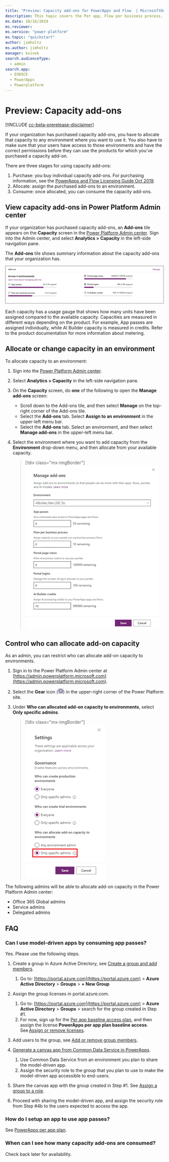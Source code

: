 ```yaml
---
title: "Preview: Capacity add-ons for PowerApps and Flow  | MicrosoftDocs"
description: This topic covers the Per app, Flow per business process, AI builder, Portal logins, and Portal views. 
ms.date: 10/16/2019
ms.reviewer: 
ms.service: "power-platform"
ms.topic: "quickstart"
author: jimholtz
ms.author: jimholtz
manager: kvivek
search.audienceType: 
  - admin
search.app: 
  - D365CE
  - PowerApps
  - Powerplatform
---
```

# Preview: Capacity add-ons

[!INCLUDE [cc-beta-prerelease-disclaimer](../includes/cc-beta-prerelease-disclaimer.md)]

If your organization has purchased capacity add-ons, you have to allocate that capacity to any environment where you want to use it. You also have to make sure that your users have access to those environments and have the correct permissions before they can use the products for which you've purchased a capacity add-on.

There are three stages for using capacity add-ons:

1. Purchase: you buy individual capacity add-ons. For purchasing information, see the [PowerApps and Flow Licensing Guide Oct 2019](https://go.microsoft.com/fwlink/?linkid=2085130).
2. Allocate: assign the purchased add-ons to an environment.
3. Consume: once allocated, you can consume the capacity add-ons.

## View capacity add-ons in Power Platform Admin center

If your organization has purchased capacity add-ons, an **Add-ons** tile appears on the **Capacity** screen in the [Power Platform Admin center](https://admin.powerplatform.microsoft.com/). Sign into the Admin center, and select **Analytics > Capacity** in the left-side navigation pane.

The **Add-ons** tile shows summary information about the capacity add-ons that your organization has.

![Add-on tile](media/add-on-tile2.png "Add-on tile")

Each capacity has a usage gauge that shows how many units have been assigned compared to the available capacity. Capacities are measured in different ways depending on the product. For example, App passes are assigned individually, while AI Builder capacity is measured in credits. Refer to the product documentation for more information about metering.

## Allocate or change capacity in an environment

To allocate capacity to an environment:

1. Sign into the [Power Platform Admin center](https://admin.powerplatform.microsoft.com/). 

2. Select **Analytics > Capacity** in the left-side navigation pane.

3. On the **Capacity** screen, do **one** of the following to open the **Manage add-ons** screen:

   - Scroll down to the Add-ons tile, and then select **Manage** on the top-right corner of the Add-ons tile.
   - Select the **Add-ons** tab. Select **Assign to an environment** in the upper-left menu bar.    
   - Select the **Add-ons** tab. Select an environment, and then select **Manage add-ons** in the upper-left menu bar.

4. Select the environment where you want to add capacity from the **Environment** drop-down menu, and then allocate from your available capacity.

   > [!div class="mx-imgBorder"] 
   > ![Manage add-ons](./media/manage-add-ons.png "Manage add-ons")

## Control who can allocate add-on capacity

As an admin, you can restrict who can allocate add-on capacity to environments.

1. Sign in to the Power Platform Admin center at [https://admin.powerplatform.microsoft.com](https://admin.powerplatform.microsoft.com).
2. Select the **Gear** icon (![Gear icon](media/selection-rule-gear-button.png)) in the upper-right corner of the Power Platform site.
3. Under **Who can allocated add-on capacity to environments**, select **Only specific admins**.

   > [!div class="mx-imgBorder"] 
   > ![](./media/add-on-governance.png "Control add-on capacity allocation")

The following admins will be able to allocate add-on capacity in the Power Platform Admin center:

- Office 365 Global admins
- Service admins
- Delegated admins
<!--
## Control add-on capacity allocation through PowerShell

Download and install the admin PowerShell cmdlets as described [here](https://www.powershellgallery.com/packages/Microsoft.PowerApps.Administration.PowerShell/2.0.1). For more information about our cmdlets, see [PowerShell support for PowerApps (preview)](powerapps-powershell.md).

Use the following commands to restrict environment creation to Global admin, service admin, and Delegated admin. 

```
$settings = @{ DisableEnvironmentCreationByNonAdminUsers = $true }
Set-TenantSettings $settings
```
-->
## FAQ

### Can I use model-driven apps by consuming app passes? 
Yes. Please use the following steps.

1. Create a group in Azure Active Directory, see [Create a group and add members](https://docs.microsoft.com/azure/active-directory/fundamentals/active-directory-groups-create-azure-portal).
   1. Go to: [https://portal.azure.com](https://portal.azure.com) > **Azure Active Directory** > **Groups** > **+ New Group**

2. Assign the group licenses in portal.azure.com. 
   1. Go to: [https://portal.azure.com](https://portal.azure.com)  > **Azure Active Directory** > **Groups** > search for the group created in Step #1.  
   2. For now, sign up for the [Per app baseline access plan](https://signup.microsoft.com/signup?sku=bf666882-9c9b-4b2e-aa2f-4789b0a52ba2), and then assign the license **PowerApps per app plan baseline access**. See [Assign or remove licenses](https://docs.microsoft.com/azure/active-directory/fundamentals/license-users-groups).  

3. Add users to the group, see [Add or remove group members](https://docs.microsoft.com/azure/active-directory/fundamentals/active-directory-groups-members-azure-portal).  

4. [Generate a canvas app from Common Data Service in PowerApps](https://docs.microsoft.com/powerapps/maker/canvas-apps/data-platform-create-app). 
   1.	Use Common Data Service from an environment you plan to share the model-driven app. 
   2.	Assign the security role to the group that you plan to use to make the model-driven app accessible to end-users.  

5. Share the canvas app with the group created in Step #1. See [Assign a group to a role](https://docs.microsoft.com/azure/active-directory/fundamentals/active-directory-groups-members-azure-portal). 

6. Proceed with sharing the model-driven app, and assign the security role from Step #4b to the users expected to access the app.  

### How do I setup an app to use app passes?
See [PowerApps per app plan](https://docs.microsoft.com/powerapps/maker/canvas-apps/limits-and-config#powerapps-per-app-plan).

### When can I see how many capacity add-ons are consumed? 
Check back later for availability. 
